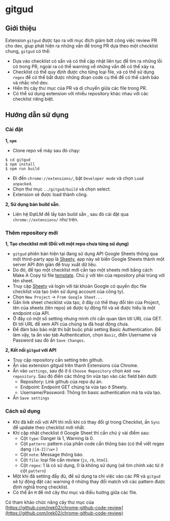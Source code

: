 # gitgud

## Giới thiệu

Extension `gitgud` được tạo ra với mục đích giảm bớt công việc review PR cho dev, gíup phát hiện ra những vấn đề trong PR dựa theo một checklist chung, `gitgud` có thể:

* Dựa vào checklist có sẵn và có thể cập nhật liên tục để tìm ra những lỗi có trong PR, ngoài ra có thể warning về những vấn đề có thể xảy ra.
* Checklist có thể quy định được cho từng loại file, và có thể sử dụng `regex` để có thể bắt được những đoạn code cụ thể để có thể cảnh báo và nhắc nhở dev.
* Hiển thị cây thư mục của PR và di chuyển giữa các file trong PR.
* Có thể sử dụng extension với nhiều repository khác nhau với các checklist riêng biệt.

## Hướng dẫn sử dụng

### Cài đặt

**1, `npm`**

- Clone repo về máy sau đó chạy:

```
$ cd gitgud
$ npm install
$ npm run build
```

- Đi đến `chrome://extensions/`, bật `Developer mode` và chọn `Load unpacked`.
- Chọn thư mục `../gitgud/build` và chọn select.
- Extension sẽ được load thành công.

**2, Sử dụng bản build sẵn.**

- Liên hệ ĐạtLM để lấy bản build sẵn , sau đó cài đặt qua `chrome://extensions/` như trên.

### Thêm repository mới

**1, Tạo checklist mới (Đối với một repo chưa từng sử dụng)**

- `gitgud` phiên bản hiện tại đang sử dụng API Google Sheets thông qua một third-party app là [Sheety](https://sheety.co/), app này sẽ biến Google Sheets thành một server API đơn giản để truy xuất dữ liệu.
- Do đó, để tạo một checklist mới cần tạo một sheets mới bằng cách Make A Copy từ file [template](https://docs.google.com/spreadsheets/d/1rEpsc0gRFy0ikqhbLmG95EwWcFOezxnYsBcIDk-dcPw/edit?usp=sharing). Chú ý với tên của repository phải trùng với tên sheet.
- Truy cập [Sheety](https://dashboard.sheety.co/) và login với tài khoản Google có quyền đọc file checklist vừa tạo (nên sử dụng account của công ty). 
- Chọn `New Project` -> `From Google Sheet...`
- Gắn link sheet checklist vừa tạo, ở đây có thể thay đổi tên của Project, tên của sheets (tên repo) sẽ được tự động fill và sẽ được hiểu là một endpoint của API.
- Ở đây có một số setting nhưng mình chỉ cần quan tâm tới URL của GET. Đi tới URL để xem API của chúng ta đã hoạt động chưa.
- Để đảm bảo bảo mật thì bắt buộc phải setting Basic Authentication. Để làm vậy, ta ấn vào tab Authentication, chọn `Basic`, điền Username và Password sau đó ấn `Save Changes`.

**2, Kết nối `gitgud` với API**

- Truy cập repository cần setting trên github.
- Ấn vào extension gitgud trên thanh Extensions của Chrome.
- Ấn vào `settings`, sau đó ở ô `Choose Repository` chọn `Add new repository`. Sau đó điền các thông tin vừa tạo vào các field bên dưới:
    + Repository: Link github của repo dự án.
    + Endpoint: Endpoint GET chúng ta vừa tạo ở Sheety.
    + Username/Password: Thông tin basic authentication mà ta vừa tạo.
- Ấn `Save settings`

### Cách sử dụng

- Khi đã kết nối với API thì mỗi khi có thay đổi gì trong Checklist, ấn `Sync` để update theo checklist mới nhất.
- Khi cập nhật checklist ở Google Sheet thì cần chú ý vài điểm sau:
    + Cột `type`: Danger là 1, Warning là 0.
    + Cột `pattern`: pattern của phần code cần thông báo (có thể viết regex dạng `([A-Z])\w+` )
    + Cột `note`: Message thông báo.
    + Cột `file`: loại file cần review (`js`, `rb`, `html`).
    + Cột `regex`: 1 là có sử dụng, 0 là không sử dụng (sẽ tìm chính xác từ ở cột `pattern`)
- Một khi đã setting đầy đủ, để sử dụng ta chỉ việc vào các PR và `gitgud` sẽ tự động đặt các warning ở những thay đổi match với các pattern được định nghiã trong checklist. 
- Có thể ấn `M` để mở cây thư mục và điều hướng giữa các file.

Có tham khảo chức năng cây thư mục của [https://github.com/irek02/chrome-github-code-review](https://github.com/irek02/chrome-github-code-review)
